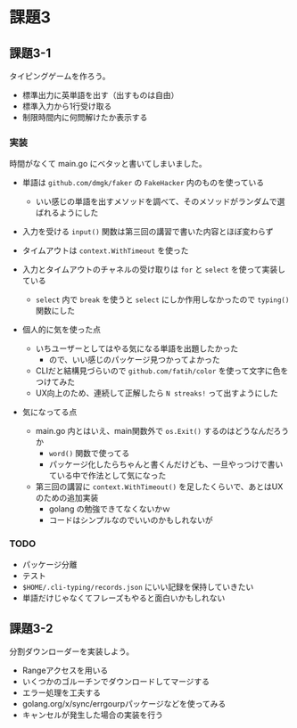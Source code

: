 # 課題3

## 課題3-1

タイピングゲームを作ろう。

* 標準出力に英単語を出す（出すものは自由）
* 標準入力から1行受け取る
* 制限時間内に何問解けたか表示する

### 実装

時間がなくて main.go にベタッと書いてしまいました。

* 単語は `github.com/dmgk/faker` の `FakeHacker` 内のものを使っている
  * いい感じの単語を出すメソッドを調べて、そのメソッドがランダムで選ばれるようにした
* 入力を受ける `input()` 関数は第三回の講習で書いた内容とほぼ変わらず
* タイムアウトは `context.WithTimeout` を使った
* 入力とタイムアウトのチャネルの受け取りは `for` と `select` を使って実装している
  * `select` 内で `break` を使うと `select` にしか作用しなかったので `typing()` 関数にした

* 個人的に気を使った点
  * いちユーザーとしてはやる気になる単語を出題したかった
    * ので、いい感じのパッケージ見つかってよかった
  * CLIだと結構見づらいので `github.com/fatih/color` を使って文字に色をつけてみた
  * UX向上のため、連続して正解したら `N streaks!` って出すようにした

* 気になってる点
  * main.go 内とはいえ、main関数外で `os.Exit()` するのはどうなんだろうか
    * `word()` 関数で使ってる
    * パッケージ化したらちゃんと書くんだけども、一旦やっつけで書いている中で作法として気になった
  * 第三回の講習に `context.WithTimeout()` を足したくらいで、あとはUXのための追加実装
    * golang の勉強できてなくないかｗ
    * コードはシンプルなのでいいのかもしれないが

### TODO

* パッケージ分離
* テスト
* `$HOME/.cli-typing/records.json` にいい記録を保持していきたい
* 単語だけじゃなくてフレーズもやると面白いかもしれない

## 課題3-2

分割ダウンローダーを実装しよう。

* Rangeアクセスを用いる
* いくつかのゴルーチンでダウンロードしてマージする
* エラー処理を工夫する
 * golang.org/x/sync/errgourpパッケージなどを使ってみる
* キャンセルが発生した場合の実装を行う

